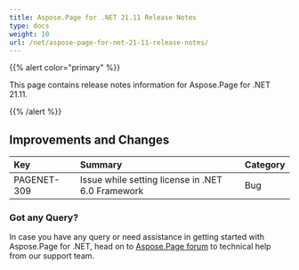 ```yaml
---
title: Aspose.Page for .NET 21.11 Release Notes
type: docs
weight: 10
url: /net/aspose-page-for-net-21-11-release-notes/
---
```


{{% alert color="primary" %}}

This page contains release notes information for Aspose.Page for .NET 21.11.

{{% /alert %}}
## **Improvements and Changes**

|**Key**|**Summary**|**Category**|
| :- | :- | :- |
|PAGENET-309|Issue while setting license in .NET 6.0 Framework|Bug|

### **Got any Query?**
In case you have any query or need assistance in getting started with Aspose.Page for .NET, head on to [Aspose.Page forum](https://forum.aspose.com/c/page/39) to technical help from our support team.
